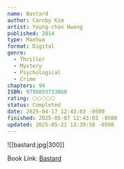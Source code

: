 ```yaml
---
name: Bastard
author: Carnby Kim
artist: Young-chan Hwang
published: 2014
type: Manhwa
format: Digital
genre:
  - Thriller
  - Mystery
  - Psychological
  - Crime
chapters: 94
ISBN: 9798893733860
rating: 🌕🌕🌕🌕🌕
status: Completed
date: 2025-04-17 12:43:03 -0500
finished: 2025-05-07 12:43:03 -0500
updated: 2025-05-21 13:39:59 -0500
---
```


![[bastard.jpg|300]]

Book Link: [Bastard](https://myanimelist.net/manga/111213/Bastard)
